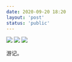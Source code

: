 ```yaml
---
date: 2020-09-20 18:20
layout: 'post'
status: 'public'
---
```


![](https://vernallove.com/Cited/camera-5149838.jpg)
![](https://cdn.pixabay.com/photo/2019/12/01/21/29/walk-4666509_1280.jpg)
![](https://vernallove.com/Material/Photos/phone/IMG_2017.HEIC)



游记。